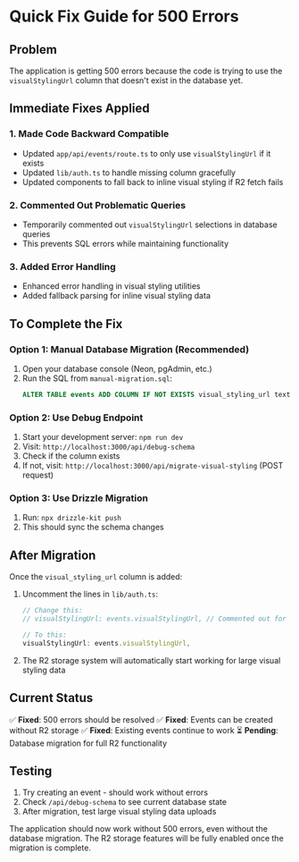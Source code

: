 # Quick Fix Guide for 500 Errors

## Problem
The application is getting 500 errors because the code is trying to use the `visualStylingUrl` column that doesn't exist in the database yet.

## Immediate Fixes Applied

### 1. Made Code Backward Compatible
- Updated `app/api/events/route.ts` to only use `visualStylingUrl` if it exists
- Updated `lib/auth.ts` to handle missing column gracefully
- Updated components to fall back to inline visual styling if R2 fetch fails

### 2. Commented Out Problematic Queries
- Temporarily commented out `visualStylingUrl` selections in database queries
- This prevents SQL errors while maintaining functionality

### 3. Added Error Handling
- Enhanced error handling in visual styling utilities
- Added fallback parsing for inline visual styling data

## To Complete the Fix

### Option 1: Manual Database Migration (Recommended)
1. Open your database console (Neon, pgAdmin, etc.)
2. Run the SQL from `manual-migration.sql`:
   ```sql
   ALTER TABLE events ADD COLUMN IF NOT EXISTS visual_styling_url text;
   ```

### Option 2: Use Debug Endpoint
1. Start your development server: `npm run dev`
2. Visit: `http://localhost:3000/api/debug-schema`
3. Check if the column exists
4. If not, visit: `http://localhost:3000/api/migrate-visual-styling` (POST request)

### Option 3: Use Drizzle Migration
1. Run: `npx drizzle-kit push`
2. This should sync the schema changes

## After Migration

Once the `visual_styling_url` column is added:

1. Uncomment the lines in `lib/auth.ts`:
   ```typescript
   // Change this:
   // visualStylingUrl: events.visualStylingUrl, // Commented out for backward compatibility
   
   // To this:
   visualStylingUrl: events.visualStylingUrl,
   ```

2. The R2 storage system will automatically start working for large visual styling data

## Current Status

✅ **Fixed**: 500 errors should be resolved
✅ **Fixed**: Events can be created without R2 storage
✅ **Fixed**: Existing events continue to work
⏳ **Pending**: Database migration for full R2 functionality

## Testing

1. Try creating an event - should work without errors
2. Check `/api/debug-schema` to see current database state
3. After migration, test large visual styling data uploads

The application should now work without 500 errors, even without the database migration. The R2 storage features will be fully enabled once the migration is complete.